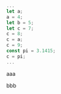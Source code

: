 <div id="idZintStepByStepCodeHiden" class="zint-step-by-step-code">

```javascript
...
let a;
a = 4;
let b = 5;
let c = 7;
c = 8;
c = a;
c = 9;
const pi = 3.1415;
c = pi;
...
```

</div><!-- zint-step-by-step-code -->

<div class="step-by-stem-block">
    <div class="flex-row">
        <script>
            "use strict";
            let indexArrSnap = 0;
            const arrSnap_A = [];
            let indexArrCodeHighligth = 0;
            const arrCodeHighligth = [];
            let step_by_step_A;
            const initStepByStep_A = function () {
                step_by_step_A = new ZintContentSnapStepByStepDescription(
                    "step-by-step-description-item"
                );
                step_by_step_A.start();
            }
        </script>
        <div class="step-by-step-description">
            <div class="step-by-step-description-item">
                <!-- -->
                <p>aaa</p>
                <script>
                    "use strict";
                    arrCodeHighligth[indexArrCodeHighligth++] = "1-2, 5";
                </script>
                <!-- -->
            </div>
            <div class="step-by-step-description-item">
                <!-- -->
                <p>bbb</p>
                <script>
                    "use strict";
                    arrCodeHighligth[indexArrCodeHighligth++] = "3, 6";
                </script>
                <!-- -->
            </div>
        </div><!-- step-by-step-description -->
    </div><!-- flex-row -->
</div><!-- step-by-stem-block -->
<script>
    initStepByStep_A();
</script>

